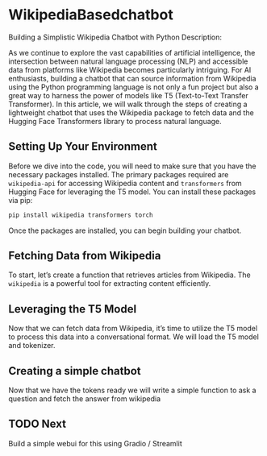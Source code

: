 # WikipediaBasedchatbot
Building a Simplistic Wikipedia Chatbot with Python
Description:

As we continue to explore the vast capabilities of artificial intelligence, the intersection between natural language processing (NLP) and accessible data from platforms like Wikipedia becomes particularly intriguing. For AI enthusiasts, building a chatbot that can source information from Wikipedia using the Python programming language is not only a fun project but also a great way to harness the power of models like T5 (Text-to-Text Transfer Transformer). In this article, we will walk through the steps of creating a lightweight chatbot that uses the Wikipedia package to fetch data and the Hugging Face Transformers library to process natural language.

## Setting Up Your Environment

Before we dive into the code, you will need to make sure that you have the necessary packages installed. The primary packages required are `wikipedia-api` for accessing Wikipedia content and `transformers` from Hugging Face for leveraging the T5 model. You can install these packages via pip:

```bash
pip install wikipedia transformers torch
```

Once the packages are installed, you can begin building your chatbot.

## Fetching Data from Wikipedia

To start, let’s create a function that retrieves articles from Wikipedia. The `wikipedia` is a powerful tool for extracting content efficiently. 
## Leveraging the T5 Model

Now that we can fetch data from Wikipedia, it’s time to utilize the T5 model to process this data into a conversational format. We will load the T5 model and tokenizer.

## Creating a simple chatbot
Now that we have the tokens ready we will write a simple function to ask a question and fetch the answer from wikipedia 

## TODO Next 
Build a simple webui for this using Gradio / Streamlit

